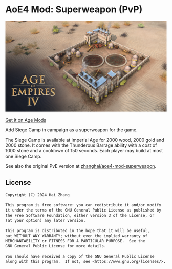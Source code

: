 # AoE4 Mod: Superweapon (PvP)

![Mod image](assets/mod.png)

[Get it on Age Mods](https://www.ageofempires.com/mods/details/310437/)

Add Siege Camp in campaign as a superweapon for the game.

The Siege Camp is available at Imperial Age for 2000 wood, 2000 gold and 2000 stone. It comes with the Thunderous Barrage ability with a cost of 1000 stone and a cooldown of 150 seconds. Each player may build at most one Siege Camp.

See also the original PvE version at [zhanghai/aoe4-mod-superweapon](https://github.com/zhanghai/aoe4-mod-superweapon).

## License

    Copyright (C) 2024 Hai Zhang

    This program is free software: you can redistribute it and/or modify
    it under the terms of the GNU General Public License as published by
    the Free Software Foundation, either version 3 of the License, or
    (at your option) any later version.

    This program is distributed in the hope that it will be useful,
    but WITHOUT ANY WARRANTY; without even the implied warranty of
    MERCHANTABILITY or FITNESS FOR A PARTICULAR PURPOSE.  See the
    GNU General Public License for more details.

    You should have received a copy of the GNU General Public License
    along with this program.  If not, see <https://www.gnu.org/licenses/>.
